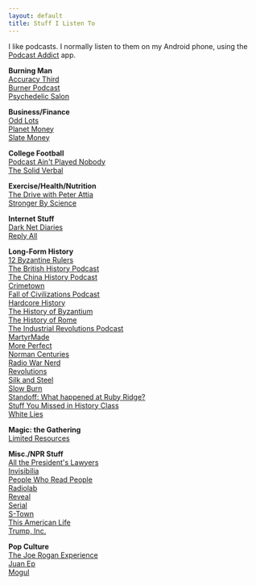 ```yaml
---
layout: default
title: Stuff I Listen To
---
```


I like podcasts. I normally listen to them on my Android phone, using the [Podcast Addict](https://play.google.com/store/apps/details?id=com.bambuna.podcastaddict) app.

**Burning Man**  
[Accuracy Third](https://accuracythird.com/)  
[Burner Podcast](http://www.burnerpodcast.com/)    
[Psychedelic Salon](https://psychedelicsalon.com/)  

**Business/Finance**  
[Odd Lots](https://www.bloomberg.com/podcasts/odd_lots)  
[Planet Money](https://www.npr.org/podcasts/510289/planet-money/)  
[Slate Money](https://slate.com/podcasts/slate-money)  

**College Football**  
[Podcast Ain't Played Nobody](https://soundcloud.com/aintplayednobody)  
[The Solid Verbal](https://www.solidverbal.com/)  

**Exercise/Health/Nutrition**  
[The Drive with Peter Attia](https://peterattiamd.com/podcast/)  
[Stronger By Science](https://www.strongerbyscience.com/podcast/)  

**Internet Stuff**  
[Dark Net Diaries](https://darknetdiaries.com/)  
[Reply All](https://gimletmedia.com/reply-all/)  

**Long-Form History**  
[12 Byzantine Rulers](https://12byzantinerulers.com/)  
[The British History Podcast](https://www.thebritishhistorypodcast.com/)  
[The China History Podcast](https://recordedhistory.net/china-history/)  
[Crimetown](https://gimletmedia.com/show/crimetown/)  
[Fall of Civilizations Podcast](https://fallofcivilizationspodcast.com/)  
[Hardcore History](https://www.dancarlin.com/hardcore-history-series/)  
[The History of Byzantium](https://thehistoryofbyzantium.com/)  
[The History of Rome](http://www.thehistoryofrome.typepad.com/)  
[The Industrial Revolutions Podcast](https://industrialrevolutionspod.com/)  
[MartyrMade](https://www.martyrmade.com/)  
[More Perfect](https://www.wnyc.org/shows/radiolabmoreperfect/)  
[Norman Centuries](https://normancenturies.com/)  
[Radio War Nerd](https://www.patreon.com/radiowarnerd)  
[Revolutions](https://www.revolutionspodcast.com/)  
[Silk and Steel](https://www.patreon.com/silknsteel)  
[Slow Burn](https://slate.com/slow-burn)  
[Standoff: What happened at Ruby Ridge?](https://feeds.megaphone.fm/slate-presents)  
[Stuff You Missed in History Class](https://www.missedinhistory.com/)  
[White Lies](https://www.npr.org/podcasts/510343/white-lies)  

**Magic: the Gathering**  
[Limited Resources](http://lrcast.com/)

**Misc./NPR Stuff**   
[All the President's Lawyers](https://www.kcrw.com/news-culture/shows/lrc-presents-all-the-presidents-lawyers)  
[Invisibilia](https://www.npr.org/podcasts/510307/invisibilia)  
[People Who Read People](https://open.spotify.com/episode/6PQP6fOKog6DFXuPPJrnpi?si=xkXQfAaxQ8-dsezD4cfskw)  
[Radiolab](http://www.radiolab.org/)  
[Reveal](https://www.revealnews.org/)  
[Serial](https://serialpodcast.org/)  
[S-Town](https://stownpodcast.org/)  
[This American Life](https://www.thisamericanlife.org/podcast)  
[Trump, Inc.](https://www.npr.org/podcasts/583340964/trump-inc)  

**Pop Culture**  
[The Joe Rogan Experience](https://www.joerogan.com/)  
[Juan Ep](https://www.endeavoraudio.com/podcasts/culture-podcasts/juanep)  
[Mogul](https://gimletmedia.com/mogul/)  
